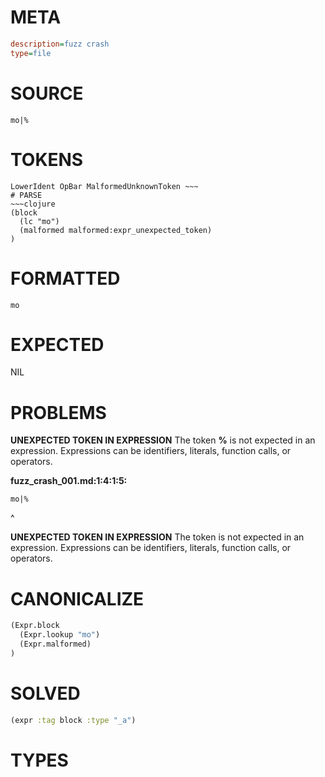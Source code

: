 # META
~~~ini
description=fuzz crash
type=file
~~~
# SOURCE
~~~roc
mo|%
~~~
# TOKENS
~~~text
LowerIdent OpBar MalformedUnknownToken ~~~
# PARSE
~~~clojure
(block
  (lc "mo")
  (malformed malformed:expr_unexpected_token)
)
~~~
# FORMATTED
~~~roc
mo
~~~
# EXPECTED
NIL
# PROBLEMS
**UNEXPECTED TOKEN IN EXPRESSION**
The token **%** is not expected in an expression.
Expressions can be identifiers, literals, function calls, or operators.

**fuzz_crash_001.md:1:4:1:5:**
```roc
mo|%
```
   ^


**UNEXPECTED TOKEN IN EXPRESSION**
The token **<unknown>** is not expected in an expression.
Expressions can be identifiers, literals, function calls, or operators.



# CANONICALIZE
~~~clojure
(Expr.block
  (Expr.lookup "mo")
  (Expr.malformed)
)
~~~
# SOLVED
~~~clojure
(expr :tag block :type "_a")
~~~
# TYPES
~~~roc
~~~
